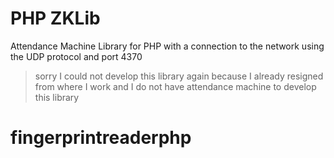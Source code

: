 # PHP ZKLib #

Attendance Machine Library for PHP with a connection to the network using the UDP protocol and port 4370


> sorry I could not develop this library again because I already resigned from where I work and I do not have attendance machine to develop this library
# fingerprintreaderphp
